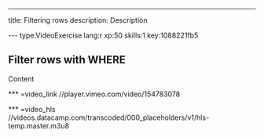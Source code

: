 ---
title: Filtering rows
description: Description

--- type:VideoExercise lang:r xp:50 skills:1 key:1088221fb5
## Filter rows with WHERE

Content

*** =video_link
//player.vimeo.com/video/154783078

*** =video_hls
//videos.datacamp.com/transcoded/000_placeholders/v1/hls-temp.master.m3u8
